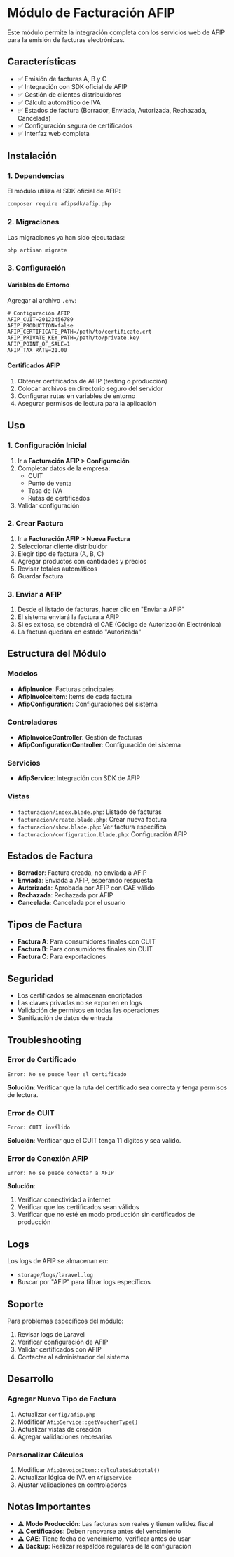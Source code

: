 # Módulo de Facturación AFIP

Este módulo permite la integración completa con los servicios web de AFIP para la emisión de facturas electrónicas.

## Características

- ✅ Emisión de facturas A, B y C
- ✅ Integración con SDK oficial de AFIP
- ✅ Gestión de clientes distribuidores
- ✅ Cálculo automático de IVA
- ✅ Estados de factura (Borrador, Enviada, Autorizada, Rechazada, Cancelada)
- ✅ Configuración segura de certificados
- ✅ Interfaz web completa

## Instalación

### 1. Dependencias

El módulo utiliza el SDK oficial de AFIP:

```bash
composer require afipsdk/afip.php
```

### 2. Migraciones

Las migraciones ya han sido ejecutadas:

```bash
php artisan migrate
```

### 3. Configuración

#### Variables de Entorno

Agregar al archivo `.env`:

```env
# Configuración AFIP
AFIP_CUIT=20123456789
AFIP_PRODUCTION=false
AFIP_CERTIFICATE_PATH=/path/to/certificate.crt
AFIP_PRIVATE_KEY_PATH=/path/to/private.key
AFIP_POINT_OF_SALE=1
AFIP_TAX_RATE=21.00
```

#### Certificados AFIP

1. Obtener certificados de AFIP (testing o producción)
2. Colocar archivos en directorio seguro del servidor
3. Configurar rutas en variables de entorno
4. Asegurar permisos de lectura para la aplicación

## Uso

### 1. Configuración Inicial

1. Ir a **Facturación AFIP > Configuración**
2. Completar datos de la empresa:
   - CUIT
   - Punto de venta
   - Tasa de IVA
   - Rutas de certificados
3. Validar configuración

### 2. Crear Factura

1. Ir a **Facturación AFIP > Nueva Factura**
2. Seleccionar cliente distribuidor
3. Elegir tipo de factura (A, B, C)
4. Agregar productos con cantidades y precios
5. Revisar totales automáticos
6. Guardar factura

### 3. Enviar a AFIP

1. Desde el listado de facturas, hacer clic en "Enviar a AFIP"
2. El sistema enviará la factura a AFIP
3. Si es exitosa, se obtendrá el CAE (Código de Autorización Electrónica)
4. La factura quedará en estado "Autorizada"

## Estructura del Módulo

### Modelos

- **AfipInvoice**: Facturas principales
- **AfipInvoiceItem**: Items de cada factura
- **AfipConfiguration**: Configuraciones del sistema

### Controladores

- **AfipInvoiceController**: Gestión de facturas
- **AfipConfigurationController**: Configuración del sistema

### Servicios

- **AfipService**: Integración con SDK de AFIP

### Vistas

- `facturacion/index.blade.php`: Listado de facturas
- `facturacion/create.blade.php`: Crear nueva factura
- `facturacion/show.blade.php`: Ver factura específica
- `facturacion/configuration.blade.php`: Configuración AFIP

## Estados de Factura

- **Borrador**: Factura creada, no enviada a AFIP
- **Enviada**: Enviada a AFIP, esperando respuesta
- **Autorizada**: Aprobada por AFIP con CAE válido
- **Rechazada**: Rechazada por AFIP
- **Cancelada**: Cancelada por el usuario

## Tipos de Factura

- **Factura A**: Para consumidores finales con CUIT
- **Factura B**: Para consumidores finales sin CUIT
- **Factura C**: Para exportaciones

## Seguridad

- Los certificados se almacenan encriptados
- Las claves privadas no se exponen en logs
- Validación de permisos en todas las operaciones
- Sanitización de datos de entrada

## Troubleshooting

### Error de Certificado

```
Error: No se puede leer el certificado
```

**Solución**: Verificar que la ruta del certificado sea correcta y tenga permisos de lectura.

### Error de CUIT

```
Error: CUIT inválido
```

**Solución**: Verificar que el CUIT tenga 11 dígitos y sea válido.

### Error de Conexión AFIP

```
Error: No se puede conectar a AFIP
```

**Solución**: 
1. Verificar conectividad a internet
2. Verificar que los certificados sean válidos
3. Verificar que no esté en modo producción sin certificados de producción

## Logs

Los logs de AFIP se almacenan en:
- `storage/logs/laravel.log`
- Buscar por "AFIP" para filtrar logs específicos

## Soporte

Para problemas específicos del módulo:
1. Revisar logs de Laravel
2. Verificar configuración de AFIP
3. Validar certificados con AFIP
4. Contactar al administrador del sistema

## Desarrollo

### Agregar Nuevo Tipo de Factura

1. Actualizar `config/afip.php`
2. Modificar `AfipService::getVoucherType()`
3. Actualizar vistas de creación
4. Agregar validaciones necesarias

### Personalizar Cálculos

1. Modificar `AfipInvoiceItem::calculateSubtotal()`
2. Actualizar lógica de IVA en `AfipService`
3. Ajustar validaciones en controladores

## Notas Importantes

- ⚠️ **Modo Producción**: Las facturas son reales y tienen validez fiscal
- ⚠️ **Certificados**: Deben renovarse antes del vencimiento
- ⚠️ **CAE**: Tiene fecha de vencimiento, verificar antes de usar
- ⚠️ **Backup**: Realizar respaldos regulares de la configuración
